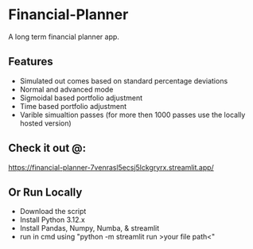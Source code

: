 # Financial-Planner

A long term financial planner app.

## Features
* Simulated out comes based on standard percentage deviations
* Normal and advanced mode
* Sigmoidal based portfolio adjustment
* Time based portfolio adjustment
* Varible simualtion passes (for more then 1000 passes use the locally hosted version)


## Check it out @:
https://financial-planner-7venrasl5ecsj5lckgryrx.streamlit.app/

## Or Run Locally
* Download the script
* Install Python 3.12.x
* Install Pandas, Numpy, Numba, & streamlit
* run in cmd using "python -m streamlit run >your file path<"
